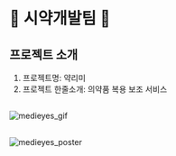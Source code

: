 # 💊 시약개발팀 💊

## 프로젝트 소개
1. 프로젝트명: 약리미
2. 프로젝트 한줄소개: 의약품 복용 보조 서비스
   
## 
![medieyes_gif](https://github.com/medieyes/.github/assets/49950126/b917a932-a11f-4fc0-bcdf-c4990be7df68)

##
![medieyes_poster](https://github.com/medieyes/.github/assets/49950126/d26e8678-f8e4-4268-ae98-1deabc334a45)
